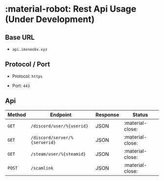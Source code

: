 # :material-robot: Rest Api Usage (Under Development)




## Base URL

* `api.imxnoobx.xyz` 

## Protocol / Port 

* Protocol: `https`

* Port: `443`

## Api

| Method      | Endpoint                             | Response          | Status           |
| ----------- | ------------------------------------ |------------------ |----------------- |
| `GET`       | `/discord/user/%{userid}`            | JSON              | :material-close: |
| `GET`       | `/discord/server/%{serverid}`        | JSON              | :material-close: |
| `GET`       | `/steam/user/%{steamid}`             | JSON              | :material-close: |
| `POST`      | `/scamlink`                          | JSON              | :material-close: |